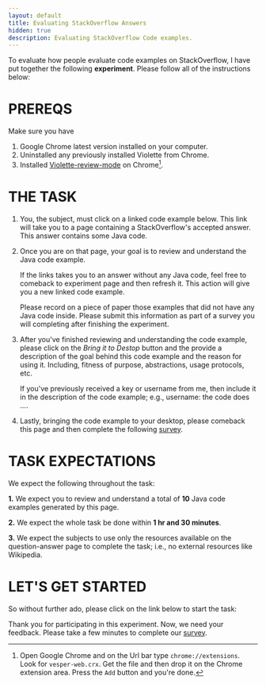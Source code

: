 ```yaml
---
layout: default
title: Evaluating StackOverflow Answers
hidden: true
description: Evaluating StackOverflow Code examples.
---
```


To evaluate how people evaluate code examples on StackOverflow, I have put together the following
**experiment**. Please follow all of the instructions below:


# PREREQS

Make sure you have

1. Google Chrome latest version installed on your computer.
2. Uninstalled any previously installed Violette from Chrome.
3. Installed [Violette-review-mode](https://www.dropbox.com/s/pwgsp7tzf1tc2v2/violette-review.crx?dl=0) on Chrome[^1].


# THE TASK

1. You, the subject, must click on a linked code example below.
This link will take you to a page containing a StackOverflow's accepted answer.
This answer contains some Java code.

2. Once you are on that page, your goal is to review and understand the Java
code example.

    If the links takes you to an answer without any Java code, feel free to
    comeback to experiment page and then refresh it. This action will give you
    a new linked code example.

    Please record on a piece of paper those examples that did not have any Java
    code inside. Please submit this information as part of a survey you will
    completing after finishing the experiment.  

3. After you've finished reviewing and understanding the code example, please
click on the _Bring it to Destop_ button and the provide a description of the
goal behind this code example and the reason for using it. Including, fitness of
purpose, abstractions, usage protocols, etc.

    If you've previously received a key or username from me,
    then include it in the description of the code example;
    e.g., username: the code does ....  

4. Lastly, bringing the code example to your desktop, please comeback this page
and then complete the following [survey](http://goo.gl/vzqmzG).

# TASK EXPECTATIONS

We expect the following throughout the task:

**1.** We expect you to review and understand a total of **10** Java code examples
generated by this page.  

**2.** We expect the whole task be done within **1 hr and 30 minutes**.

**3.** We expect the subjects to use only the resources available on the
question-answer page to complete the task; i.e., no external resources like
Wikipedia.


# LET'S GET STARTED

So without further ado, please click on the link below to start the task:

<div id="example">
</div>


Thank you for participating in this experiment. Now, we need your feedback. Please
take a few minutes to complete our [survey](http://goo.gl/vzqmzG).


<script>
  function shuffle(array) {
      var currentIndex = array.length
        , temporaryValue
        , randomIndex
        ;

      // While there remain elements to shuffle...
      while (0 !== currentIndex) {

        // Pick a remaining element...
        randomIndex   = Math.floor(Math.random() * currentIndex);
        currentIndex -= 1;

        // And swap it with the current element.
        temporaryValue      = array[currentIndex];
        array[currentIndex] = array[randomIndex];
        array[randomIndex]  = temporaryValue;
      }

      return array;
  }

  $(document).ready(function(){



     // use this https://github.com/marcuswestin/store.js
     // http://jsfiddle.net/hHLXr/12/
     // http://okta6.ideone.com/gfx2/js/ideone-index.js
     // http://html5demos.com/contenteditable
     var cached   = JSON.parse(window.localStorage.getItem('cached'));
     var shuffled = shuffle(cached.items);

     var selected = shuffled[0] || null;
     if(selected != null){

       var replace = $("<div/>", {'class':'file-editor', 'html': 'A. ', 'style': 'font-weight: bold;'});
       var link    = $('<a>', {
        'text': selected.title,
        'href': selected.href,
        'target': selected.target,
        'style': 'cursor: pointer;'
       });

       replace.append(link);

       $("#example").replaceWith(replace);
     }


  });
</script>

[^1]: Open Google Chrome and on the Url bar type `chrome://extensions`. Look
for `vesper-web.crx`. Get the file and then drop it on the Chrome extension
area. Press the `Add` button and you're done.
